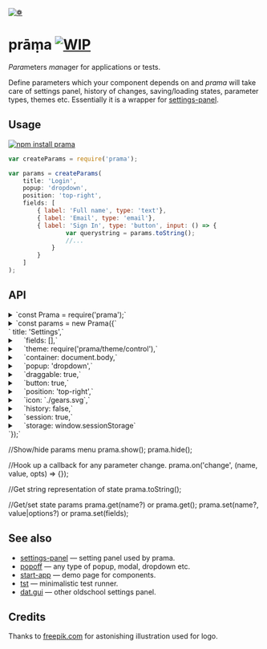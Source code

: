 [![❁](https://dfcreative.github.io/prama/logo.png "❁")](https://dfcreative.github.io/prama)

# prāṃa [![WIP](https://img.shields.io/badge/Work%20in%20progress--green.svg)](http://github.com/badges/stability-badges)

<em>Para</em>meters <em>ma</em>nager for applications or tests.

Define parameters which your component depends on and _prama_ will take care of settings panel, history of changes, saving/loading states, parameter types, themes etc. Essentially it is a wrapper for [settings-panel](https://github.com/dfcreative/settings-panel).

## Usage

[![npm install prama](https://nodei.co/npm/prama.png?mini=true)](https://npmjs.org/package/prama/)

```js
var createParams = require('prama');

var params = createParams(
	title: 'Login',
	popup: 'dropdown',
	position: 'top-right',
	fields: [
		{ label: 'Full name', type: 'text'},
		{ label: 'Email', type: 'email'},
		{ label: 'Sign In', type: 'button', input: () => {
				var querystring = params.toString();
				//...
			}
		}
	]
);
```

## API

<details><summary>`const Prama = require('prama');`</summary>
Require Prama class instance.</details>
<details><summary>`const params = new Prama({`</summary>
Create parameters manager instance based off options.</details>
`    title: 'Settings',`
<details><summary>&nbsp;&nbsp;&nbsp;&nbsp;`fields: [],`</summary>
List or object of fields, see [settings-panel](https://github.com/dfcreative/settings-panel) for fields specification.
Prama adds `save` and `order` additional field properties. Example:
```js
		{type: 'range', label: 'my range', min: 0, max: 100, value: 20},
		{type: 'range', label: 'log range', min: 0.1, max: 100, value: 20, scale: 'log'},
		{type: 'text', label: 'my text', value: 'my cool setting', help: 'why this is cool'},
		{type: 'checkbox', label: 'my checkbox', value: true},
		{type: 'color', label: 'my color', format: 'rgb', value: 'rgb(10,200,0)', change: value => console.log(value)},
		{type: 'button', label: 'gimme an alert', change: () => alert('hello!')},
		{type: 'select', label: 'select one', options: ['option 1', 'option 2'], value: 'option 1'}
		...
```
</details>
<details><summary>&nbsp;&nbsp;&nbsp;&nbsp;`theme: require('prama/theme/control'),`</summary>
Theme, see theme folder</details>
<details><summary>&nbsp;&nbsp;&nbsp;&nbsp;`container: document.body,`</summary>
Container element to place panel and button</details>
<details><summary>&nbsp;&nbsp;&nbsp;&nbsp;`popup: 'dropdown',`</summary>
Popup - type string, options or true/false</details>
<details><summary>&nbsp;&nbsp;&nbsp;&nbsp;`draggable: true,`</summary>
Make panel draggable - true, false or handle selector</details>
<details><summary>&nbsp;&nbsp;&nbsp;&nbsp;`button: true,`</summary>
Create settings menu button</details>
<details><summary>&nbsp;&nbsp;&nbsp;&nbsp;`position: 'top-right',`</summary>
Position of a button</details>
<details><summary>&nbsp;&nbsp;&nbsp;&nbsp;`icon: `./gears.svg`,`</summary>
Svg to use for a menu icon</details>
<details><summary>&nbsp;&nbsp;&nbsp;&nbsp;`history: false,`</summary>
Reflect state in url</details>
<details><summary>&nbsp;&nbsp;&nbsp;&nbsp;`session: true,`</summary>
Save/load state between sessions, on load is overridden by history</details>
<details><summary>&nbsp;&nbsp;&nbsp;&nbsp;`storage: window.sessionStorage`</summary>
Default storage</details>
`});`

//Show/hide params menu
prama.show();
prama.hide();

//Hook up a callback for any parameter change.
prama.on('change', (name, value, opts) => {});

//Get string representation of state
prama.toString();

//Get/set state params
prama.get(name?) or prama.get();
prama.set(name?, value|options?) or prama.set(fields);


## See also

* [settings-panel](https://github.com/freeman-lab/settings-panel) — setting panel used by prama.
* [popoff](https://github.com/dfcreative/popoff) — any type of popup, modal, dropdown etc.
* [start-app](https://github.com/dfcreative/start-app) — demo page for components.
* [tst](https://github.com/dfcreative/tst) — minimalistic test runner.
* [dat.gui](https://github.com/dataarts/dat.gui) — other oldschool settings panel.

## Credits

Thanks to [freepik.com](http://www.freepik.com/free-vector/flower-mandala-ornaments_714316.htm#term=mandala&page=1&position=12) for astonishing illustration used for logo.